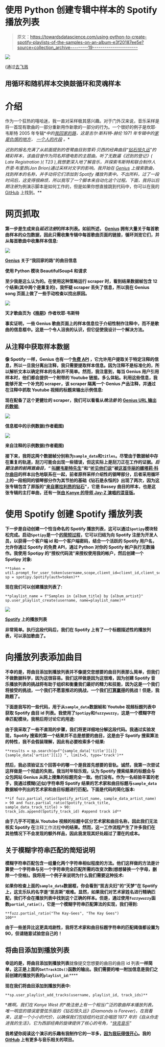 # 使用 Python 创建专辑中样本的 Spotify 播放列表

> 原文：<https://towardsdatascience.com/using-python-to-create-spotify-playlists-of-the-samples-on-an-album-e3f20187ee5e?source=collection_archive---------19----------------------->

![](img/4d49a1ba5e89634dd113f38e9199e419.png)

(通过[去飞溅](https://unsplash.com/photos/dZPp5ZVMcN0)

## 用循环和随机样本交换鼓循环和灵魂样本

# 介绍

作为一个狂热的嘻哈迷，我一直对采样极其感兴趣。对于门外汉来说，音乐采样是将一首现有歌曲的一部分重新用作新歌的一部分的行为。一个很好的例子是坎耶·韦斯特 2005 年专辑*[](https://open.spotify.com/album/5ll74bqtkcXlKE7wwkMq4g?si=TcITaOg8T8qtnIGBqDxERQ)*中的[我回家的路](https://open.spotify.com/track/0TzIHqhAbvYR6qJKrMMFlk?si=pImuTmN8TlmdzGCXnikQ4A)，这是吉尔·斯科特-赫伦 1971 年专辑中的[家是仇恨的地方](https://open.spotify.com/track/7Fztxy3uXxR169c6vLzhS9?si=F8tR0cDbRaazHZUfb4JQtg)， [*一个人的片段*](https://open.spotify.com/album/6gZlPB0fBBD75qUSKSFKs0?si=7LoFiYE5SU6IkCb8zkbkxA) *。***

***迟到的报名*充满了从前面提到的苍鹭曲目到雪莉·贝西的经典曲目“[钻石恒久远](https://open.spotify.com/track/5MOMDX8hLLVOtji1vhSPmb?si=K5SSMOyaQ7qUb8clQEbhnw)”的精彩样本，该曲目曾作为同名邦德电影的主题曲。听了无数遍《迟到的登记》( Late Registration )( T23 ),我想更深入地了解音乐，并探索韦斯特和联合制作人乔恩·布里昂(Jon Brion)通过采样对文字的影响。我开始在 [Genius](https://genius.com/) 上搜索歌曲，找到样本的名称，并手动将它们添加到 Spotify 播放列表中。不出所料，过了一段时间后，这变得很麻烦，所以我写了一个脚本来自动化这个过程。下面，我将以*后期注册*为例演示脚本是如何工作的，但是如果你想直接跳到代码中，你可以在我的 [GitHub](https://github.com/eric-hochberger/sample-playlists) 上找到。**

# **网页抓取**

**第一步是生成来自*延迟注册*的样本列表。如前所述， [Genius](http://genius.com) 拥有大量关于每首歌曲样本的众包数据，因此只需收集专辑中每首歌曲页面的链接，循环浏览它们，并从每首歌曲中收集样本信息:**

**![](img/22def167de6d044ab2044e65add9abae.png)**

**[Genius](https://genius.com/Kanye-west-my-way-home-lyrics) 关于“我回家的路”的曲目信息**

**使用 Python 模块 BeautifulSoup4 和请求**

**至少我是这么认为的。在使用这种策略运行 scraper 时，看到结果数据帧包含 12 个结果(其中两个是重复的)，我怀疑 scraper 丢失了信息，所以我在 Genius song 页面上做了一些手动检查以找出原因。**

**![](img/17faff61be63b418ee4be68694747ba0.png)**

**天才歌曲页为《[晚期](https://genius.com/Kanye-west-late-lyrics)》作者坎耶·韦斯特**

**事实证明，一些 Genius 歌曲页面上的样本信息位于介绍性制作注释中，而不是歌曲的信息框中。这是一个令人沮丧的认识，但它促使我设计一个解决方法。**

## **从注释中获取样本数据**

**像 Spotify 一样，Genius 也有一个[免费 API](https://docs.genius.com/) ，它允许用户提取关于特定注释的信息，所以一旦我分离出注释，我只需要提取样本信息。因为注释不是标准化的，所以解析文本以确定样本的名称并不简单。然而，我注意到，每当 Genius 用户引用样本时，他们都会提供一个附带的 Youtube 链接。多么体贴。利用这些信息，我能够开发一个补充的 scraper，该 scraper 隔离一个 Genius 产品注释，并通过在注释中抓取 Youtube 视频的标题来输出示例信息:**

**现在配备了这个更健壮的 scraper，我们可以看看从*晚注册* 的 [Genius URL 输出的数据:](https://genius.com/albums/Kanye-west/Late-registration)**

**![](img/8f925ca7fac99256a9838b9f2a2a368c.png)**

**信息框中的示例数据(作者截图)**

**![](img/be33753216f5ee2a27b886b099daa8c8.png)**

**来自注释的示例数据(作者截图)**

**接下来，我将这两个数据帧分别称为`sample_data`和`titles`。尽管由于数据帧中存在重复的轨道，刮刀可能会出现一些错误，但这实际上是刮刀正在工作的证据。*后期注册的前两首曲目，“* [叫醒韦斯特先生](https://open.spotify.com/track/62KeM7jbmYvzT5FycdiQeS?si=75vnCko8Qni30xu_SaMwlA)”和“[听见他们说](https://open.spotify.com/track/6yIjtVtnOBeC8SwdVHzAuF?si=93OmnffeT8-ylVvBtJr-xg)”被[这首华丽的娜塔莉·科尔曲目](https://open.spotify.com/track/32nMIZuO9A0TtXq0uI5XWr?si=fp_sJRFRSsyW_kWOzkjUzg)的样本出色地联系在一起，前者原样采样介绍性的钢琴部分，后者采用循环上的一段相同的钢琴部分作为其节拍的基础《钻石是永恒的》出现了两次，因为这张专辑包含了原版的"[来自塞拉利昂的钻石](https://open.spotify.com/track/0uGDH1WaBzmznj0ilMu4VI?si=yxByf8AZQAmHkteKXM0g_g)"，它是 Bassey 曲目的样本，也是这张专辑的主打单曲，还有一张[由 Kanye 的导师 Jay-Z 演唱的混音版](https://open.spotify.com/track/66VueiRZubO0SwPAFtPZpu?si=uNa-PgjHQRytOSJNc3hroQ)。**

# ****使用 Spotify 创建 Spotify 播放列表****

**下一步是自动创建一个恰当命名的 Spotify 播放列表，这可以通过`Spotipy`模块轻松完成。启动`Spotipy`是一个[的简短过程](https://spotipy.readthedocs.io/en/2.9.0/#getting-started)，它可以归结为向 Spotify 注册为开发人员，以获得一个客户端 id 和一个客户端密码，结合一个活跃的 Spotify 用户名，允许你通过 Spotify 的免费 API，通过 Python 对你的 Spotify 帐户执行无数操作。我使用 Spotipy 的“授权代码流”来授权使用我的帐户，然后创建一个 Spotipy 对象:**

```
**token = util.prompt_for_user_token(username,scope,client_id=client_id,client_secret=client_secret,redirect_uri='http://localhost/') 
sp = spotipy.Spotify(auth=token)**
```

**现在我们可以创建播放列表了:**

```
**playlist_name = f"Samples in {album_title} by {album_artist}"    sp.user_playlist_create(username, name=playlist_name)**
```

**![](img/99bb34ff6898e8dcd57994e0d733c64e.png)**

**[Spotify](https://www.spotify.com/us/) 上的播放列表**

**非常简单。执行这段代码后，我们在 Spotify 上有了一个标题描述性的播放列表，可以添加歌曲了。**

# **向播放列表添加曲目**

**不幸的是，将曲目添加到播放列表并不像提交您想要的曲目列表那么简单，但我们不做数据科学，因为这很容易。我们这样做是因为这很难，因为创建 Spotify 音乐播放列表的挑战将有助于组织和衡量我们最好的精力和技能，因为这是一个我们将接受的挑战，一个我们不愿意推迟的挑战，一个我们[打算赢得](https://genius.com/2228973)的挑战！但是，我跑题了。**

**下面是我写的一些代码，用于从`sample_data`数据帧和 Youtube 视频标题列表中获取 Spotify 曲目 id 列表。我使用了`Spotipy`和`fuzzywuzzy`，这是一个模糊字符串匹配模块，我稍后将讨论它的用途:**

**由于我采取了一些不直观的步骤，我们将更详细地分解这段代码。我通过实验发现，Spotify 搜索的第一个结果并不总是想要的曲目，这是由于 Spotify 搜索算法的特性，我不会假装理解，因此有必要检索多个结果:**

```
**results = sp.search(q=f"{sample_data['title'][i]} {sample_data['artist'][i]} ", limit=5, type='track')**
```

**然后，我必须验证五个回答中的哪一个是我首先想要的音轨。诚然，我第一次尝试这样做是一个彻底的失败。我当时年轻乐观，认为 Spotify 搜索结果的标题会与众包网站 Genius 从网上搜集的标题完全一致。他们没有。作为一名经验丰富的老手，我通过模糊(近似)字符串将 Spotify 结果的艺术家和曲目标题与`sample_data`数据帧中列出的艺术家和曲目标题进行匹配。下面是代码的简化版本:**

```
**if fuzz.partial_ratio(Spotify_artist_name, sample_data_artist_name) > 90 and fuzz.partial_ratio(Spotify_track_title, sample_data_track_title) > 90:                    
track_ids.append(Spotify_track_id) #append track id** 
```

**由于几乎不可能从 Youtube 视频的标题中区分艺术家和曲目名称，因此我们无法核实 Spotify 在**注释工作流程**中的结果。然而，这一工作流程产生了许多我们在其他情况下不会发现的额外样品，因此我发现其好处超过了潜在的成本。**

## **关于模糊字符串匹配的简短说明**

**模糊字符串匹配包含一组量化两个字符串相似程度的方法。他们这样做的方法是计算使一个字符串与另一个字符串完全匹配所需的改变次数(想想替换一个字母，删除一个空格)。我将用一个例子来说明为什么我们需要这种技术:**

**如果你检查上面的`sample_data`数据框，你会看到“凯吉夫妇”的“天梦”在 Spotify 上，这支乐队的名字是“凯吉斯”艰难。显然，如果我们对艺术家姓名进行精确匹配，我们不会在播放列表中找到这个正确的样本。但是，通过使用`fuzzywuzzy`函数`partial_ratio()`，它是一个模糊字符串匹配算法的实现，我们得到:**

```
**fuzz.partial_ratio("The Kay-Gees", "The Kay Gees")
100**
```

**由于一些差异比这更具戏剧性，我将艺术家和曲目标题字符串的匹配阈值都设置为 90，但请随意试验您自己的！**

## **将曲目添加到播放列表**

**幸运的是，将曲目添加到播放列表**就像提交您想要的曲目的曲目 id 列表**一样简单，这正是上面的`GetTrackIDs()`函数的输出。我们需要的唯一附加信息是我们之前创建的播放列表的`playlist_id`:******

**现在我们将曲目添加到播放列表中:**

```
**sp.user_playlist_add_tracks(username, playlist_id, track_ids)**
```

**瞧啊。我们在 Kanye West 的*晚注册上有一个相当广泛的歌曲样本播放列表。*唯一明显的错误是管弦乐版的《钻石恒久远》(Diamonds is Forever)，在我看来，这是一个小小的代价，以确保我们包括纽约社区合唱团 1977 年的《自从你走进我的生活》，它为西部经典的旋律提供了核心的号角，“[快克音乐](https://open.spotify.com/track/4fRTe59xEeNHT4uyAGsV27?si=e-0rfstWTO2YbQiTzRbjHQ)”**

**我希望你阅读这个演示的乐趣有我制作它的一半多，[因为我玩得很开心](https://genius.com/2216206)。我的 [GitHub](https://github.com/eric-hochberger) 上有更多与音乐相关的项目。**